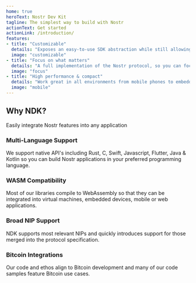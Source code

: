 ```yaml
---
home: true
heroText: Nostr Dev Kit
tagline: The simplest way to build with Nostr
actionText: Get started
actionLink: /introduction/
features:
- title: "Customizable"
  details: "Exposes an easy-to-use SDK abstraction while still allowing access to the low-level types for precision control."
  image: "customizable"
- title: "Focus on what matters"
  details: "A full implementation of the Nostr protocol, so you can focus on crafting custom-tailored user experiences."
  image: "focus"
- title: "High performance & compact"
  details: "Work great in all environments from mobile phones to embedded devices, IoT devices, and kubernetes."
  image: "mobile"
---
```


<div class="intro">
<h2>Why NDK?</h2>
<p>Easily integrate Nostr features into any application</p>
</div>

<div class="features">
<div class="feature">
<h3>Multi-Language Support</h3>

We support native API's including Rust, C, Swift, Javascript, Flutter, Java & Kotlin so you can build Nostr applications in your preferred programming language. 

</div>

<div class="feature">
<h3>WASM Compatibility</h3>

Most of our libraries compile to WebAssembly so that they can be integrated into virtual machines, embedded devices, mobile or web applications.

</div>

<div class="feature">
<h3>Broad NIP Support</h3>

NDK supports most relevant NIPs and quickly introduces support for those merged into the protocol specification.

</div>

<div class="feature">
<h3>Bitcoin Integrations</h3>

Our code and ethos align to Bitcoin development and many of our code samples feature Bitcoin use cases.

</div>
</div>

